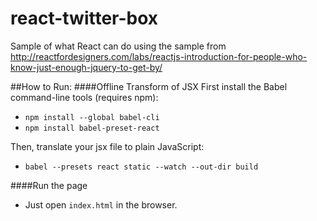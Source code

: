 # react-twitter-box
Sample of what React can do using the sample from http://reactfordesigners.com/labs/reactjs-introduction-for-people-who-know-just-enough-jquery-to-get-by/

##How to Run:
####Offline Transform of JSX
First install the Babel command-line tools (requires npm):
* `npm install --global babel-cli`
* `npm install babel-preset-react`


Then, translate your jsx file to plain JavaScript:
* `babel --presets react static --watch --out-dir build`


####Run the page
* Just open `index.html` in the browser.
